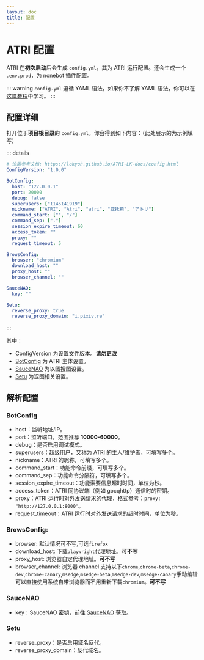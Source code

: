 ```yaml
---
layout: doc
title: 配置
---
```


# ATRI 配置

ATRI 在**初次启动**后会生成 `config.yml`，其为 ATRI 运行配置。还会生成一个 `.env.prod`，为 nonebot 插件配置。

::: warning
`config.yml` 遵循 YAML 语法，如果你不了解 YAML 语法，你可以在[这篇教程](https://www.runoob.com/w3cnote/yaml-intro.html)中学习。
:::

## 配置详细

打开位于**项目根目录**的 `config.yml`，你会得到如下内容：（此处展示的为示例填写）

::: details
```yaml
# 设置参考文档: https://lokyoh.github.io/ATRI-LK-docs/config.html
ConfigVersion: "1.0.0"

BotConfig:
  host: "127.0.0.1"
  port: 20000
  debug: false
  superusers: ["1145141919"]
  nickname: ["ATRI", "Atri", "atri", "亚托莉", "アトリ"]
  command_start: ["", "/"]
  command_sep: ["."]
  session_expire_timeout: 60
  access_token: ""
  proxy: ""
  request_timeout: 5

BrowsConfig:
  browser: "chromium"
  download_host: ""
  proxy_host: ""
  browser_channel: ""

SauceNAO:
  key: ""

Setu:
  reverse_proxy: true
  reverse_proxy_domain: "i.pixiv.re"
```
:::

其中：
- ConfigVersion 为设置文件版本。**请勿更改**
- [BotConfig](#botconfig) 为 ATRI 主体设置。
- [SauceNAO](#saucenao) 为以图搜图设置。
- [Setu](#setu) 为涩图相关设置。

## 解析配置

### BotConfig

- host：监听地址/IP。
- port：监听端口，范围推荐 **10000-60000**。
- debug：是否启用调试模式。
- superusers：超级用户，又称为 ATRI 的主人/维护者，可填写多个。
- nickname：ATRI 的昵称，可填写多个。
- command_start：功能命令前缀，可填写多个。
- command_sep：功能命令分隔符，可填写多个。
- session_expire_timeout：功能索要信息超时时间，单位为秒。
- access_token：ATRI 同协议端（例如 gocqhttp）通信时的密钥。
- proxy：ATRI 运行时对外发送请求的代理，格式参考：`proxy: "http://127.0.0.1:8000"`。
- request_timeout：ATRI 运行时对外发送请求的超时时间，单位为秒。

### BrowsConfig:
- browser: 默认情况可不写,可选`firefox`
- download_host: 下载`playwright`代理地址。**可不写**
- proxy_host: 浏览器自定代理地址。**可不写**
- browser_channel: 浏览器 channel 支持以下`chrome`,`chrome-beta`,`chrome-dev`,`chrome-canary`,`msedge`,`msedge-beta`,`msedge-dev`,`msedge-canary`手动编辑可以直接使用系统自带浏览器而不用重新下载`chromium`。**可不写**

### SauceNAO

- key：SauceNAO 密钥，前往 [SauceNAO](https://saucenao.com/) 获取。

### Setu

- reverse_proxy：是否启用域名反代。
- reverse_proxy_domain：反代域名。
